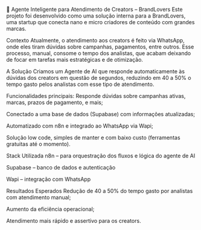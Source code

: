 🤖 Agente Inteligente para Atendimento de Creators – BrandLovers
Este projeto foi desenvolvido como uma solução interna para a BrandLovers, uma startup que conecta nano e micro criadores de conteúdo com grandes marcas.

 Contexto
Atualmente, o atendimento aos creators é feito via WhatsApp, onde eles tiram dúvidas sobre campanhas, pagamentos, entre outros. Esse processo, manual, consome o tempo dos analistas, que acabam deixando de focar em tarefas mais estratégicas e de otimização.

 A Solução
Criamos um Agente de AI que responde automaticamente às dúvidas dos creators em questão de segundos, reduzindo em 40 a 50% o tempo gasto pelos analistas com esse tipo de atendimento.

Funcionalidades principais:
Responde dúvidas sobre campanhas ativas, marcas, prazos de pagamento, e mais;

Conectado a uma base de dados (Supabase) com informações atualizadas;

Automatizado com n8n e integrado ao WhatsApp via Wapi;

Solução low code, simples de manter e com baixo custo (ferramentas gratuitas até o momento).

 Stack Utilizada
n8n – para orquestração dos fluxos e lógica do agente de AI

Supabase – banco de dados e autenticação

Wapi – integração com WhatsApp

 Resultados Esperados
Redução de 40 a 50% do tempo gasto por analistas com atendimento manual;

Aumento da eficiência operacional;

Atendimento mais rápido e assertivo para os creators.

